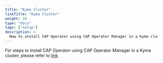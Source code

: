```yaml
---
title: "Kyma Cluster"
linkTitle: "Kyma Cluster"
weight: 20
type: "docs"
tags: ["setup"]
description: >
  How to install CAP Operator using CAP Operator Manager in a Kyma cluster
---
```


For steps to install CAP Operator using CAP Operator Manager in a Kyma cluster, please refer to [link](https://sap.github.io/cap-operator-lifecycle/docs/installation/kyma-cluster/)
